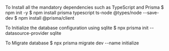 To Install all the mandatory dependencies such as TypeScript and Prisma
$ npm init -y
$ npm install prisma typescript ts-node @types/node --save-dev
$ npm install @prisma/client

To Initialize the database configuration using sqlite
$ npx prisma init --datasource-provider sqlite

To Migrate database 
$ npx prisma migrate dev --name initialize
